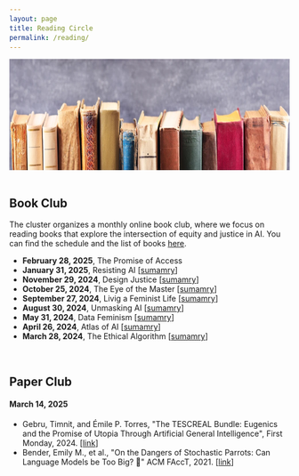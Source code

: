 ```yaml
---
layout: page
title: Reading Circle
permalink: /reading/
---
```

<center><img src="/images/reading.png" width="1000" height="200" align="center"></center>

<br>

## Book Club
The cluster organizes a monthly online book club, where we focus on reading books that explore the intersection of equity and justice in AI. You can find the schedule and the list of books [here](https://co-liberative-computing.github.io/books/).

* **February 28, 2025**, The Promise of Access
* **January 31, 2025**, Resisting AI [[sumamry](https://co-liberative-computing.github.io/summary/summary_resisting_ai/)]
* **November 29, 2024**, Design Justice [[sumamry](https://co-liberative-computing.github.io/summary/summary_design_justice/)]
* **October 25, 2024**, The Eye of the Master [[sumamry](https://co-liberative-computing.github.io/summary/summary_the_eye_of_the_master/)]
* **September 27, 2024**, Livig a Feminist Life [[sumamry](https://co-liberative-computing.github.io/summary/summary_living_a_feminist_life/)]
* **August 30, 2024**, Unmasking AI [[sumamry](https://co-liberative-computing.github.io/summary/summary_unmasking_ai/)]
* **May 31, 2024**, Data Feminism [[sumamry](https://co-liberative-computing.github.io/summary/summary_data_feminism/)]
* **April 26, 2024**, Atlas of AI [[sumamry](https://co-liberative-computing.github.io/summary/summary_atlas_of_ai/)]
* **March 28, 2024**, The Ethical Algorithm [[sumamry](https://co-liberative-computing.github.io/summary/summary_the_ethical_algorithm/)]

<br>

## Paper Club
#### **March 14, 2025**
* Gebru, Timnit, and Émile P. Torres, "The TESCREAL Bundle: Eugenics and the Promise of Utopia Through Artificial General Intelligence", First Monday, 2024. [[link](https://firstmonday.org/ojs/index.php/fm/article/view/13636/11606)]
* Bender, Emily M., et al., "On the Dangers of Stochastic Parrots: Can Language Models be Too Big? 🦜" ACM FAccT, 2021. [[link](https://dl.acm.org/doi/pdf/10.1145/3442188.3445922)]
